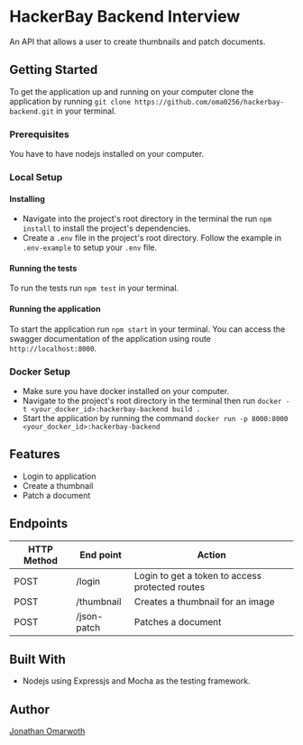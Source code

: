 # HackerBay Backend Interview

An API that allows a user to create thumbnails and patch documents.

## Getting Started

To get the application up and running on your computer clone the application by running `git clone https://github.com/oma0256/hackerbay-backend.git` in your terminal.

### Prerequisites

You have to have nodejs installed on your computer.

### Local Setup

#### Installing

- Navigate into the project's root directory in the terminal the run `npm install` to install the project's dependencies.
- Create a `.env` file in the project's root directory. Follow the example in `.env-example` to setup your `.env` file.

#### Running the tests

To run the tests run `npm test` in your terminal.

#### Running the application

To start the application run `npm start` in your terminal. You can access the swagger documentation of the application using route `http://localhost:8000`.

### Docker Setup

- Make sure you have docker installed on your computer.
- Navigate to the project's root directory in the terminal then run `docker -t <your_docker_id>:hackerbay-backend build .`
- Start the application by running the command `docker run -p 8000:8000 <your_docker_id>:hackerbay-backend`

## Features

- Login to application
- Create a thumbnail
- Patch a document

## Endpoints

| HTTP Method | End point   | Action                                          |
| ----------- | ----------- | ----------------------------------------------- |
| POST        | /login      | Login to get a token to access protected routes |
| POST        | /thumbnail  | Creates a thumbnail for an image                |
| POST        | /json-patch | Patches a document                              |

## Built With

- Nodejs using Expressjs and Mocha as the testing framework.

## Author

[Jonathan Omarwoth](https://github.com/oma0256)
